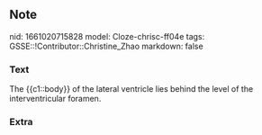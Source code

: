 ## Note
nid: 1661020715828
model: Cloze-chrisc-ff04e
tags: GSSE::!Contributor::Christine_Zhao
markdown: false

### Text
<div>
  <div>
    <div>
      <div>
        The {{c1::body}} of the lateral ventricle lies behind the
        level of the interventricular foramen.
      </div>
    </div>
  </div>
</div>

### Extra

